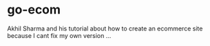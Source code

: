 # go-ecom
Akhil Sharma and his tutorial about how to create an ecommerce site because I cant fix my own version ...
